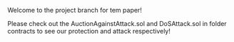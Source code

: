 Welcome to the project branch for tem paper!

Please check out the AuctionAgainstAttack.sol and DoSAttack.sol in folder contracts to see our protection and attack respectively!